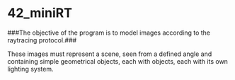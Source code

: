 # 42_miniRT

###The objective of the program is to model images according to the raytracing protocol.###

These images must represent a scene, seen from a defined angle and containing simple 
geometrical objects, each with objects, each with its own lighting system.
